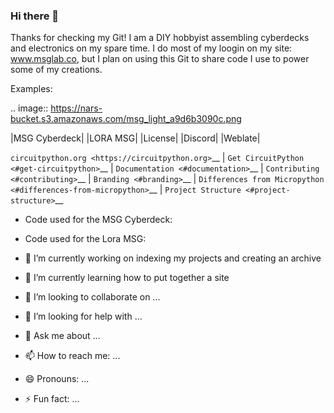 ### Hi there 👋

<!--
**msglab/msglab** is a ✨ _special_ ✨ repository because its `README.md` (this file) appears on your GitHub profile.

Here are some ideas to get you started:

- 🔭 I’m currently working on indexing my projects and creating an archive
- 🌱 I’m currently learning how to put together a site
- 👯 I’m looking to collaborate on ...
- 🤔 I’m looking for help with ...
- 💬 Ask me about ...
- 📫 How to reach me: ...
- 😄 Pronouns: ...
- ⚡ Fun fact: ...
-->
Thanks for checking my Git!
I am a DIY hobbyist assembling cyberdecks and electronics on my spare time.
I do most of my loogin on my site: www.msglab.co, but I plan on using this Git to share code I use to power some of my creations.

Examples:

.. image:: https://nars-bucket.s3.amazonaws.com/msg_light_a9d6b3090c.png

|MSG Cyberdeck| |LORA MSG| |License| |Discord| |Weblate|

`circuitpython.org <https://circuitpython.org>`__ \| `Get CircuitPython <#get-circuitpython>`__ \|
`Documentation <#documentation>`__ \| `Contributing <#contributing>`__ \|
`Branding <#branding>`__ \| `Differences from Micropython <#differences-from-micropython>`__ \|
`Project Structure <#project-structure>`__

- Code used for the MSG Cyberdeck:  

- Code used for the Lora MSG:



- 🔭 I’m currently working on indexing my projects and creating an archive
- 🌱 I’m currently learning how to put together a site
- 👯 I’m looking to collaborate on ...
- 🤔 I’m looking for help with ...
- 💬 Ask me about ...
- 📫 How to reach me: ...
- 😄 Pronouns: ...
- ⚡ Fun fact: ...